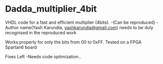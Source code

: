 # Dadda_multiplier_4bit
VHDL code for a fast and efficient multiplier (4bits).
-(Can be reproduced)
-Author name(Yash Karundia, yashkarundia@gmail.com) needs to be duly recognised in the reproduced work


Works properly for only the bits from 00 to 0xFF. Tested on a FPGA Spartan6 board  

Fixes Left
-Needs code optimization..
